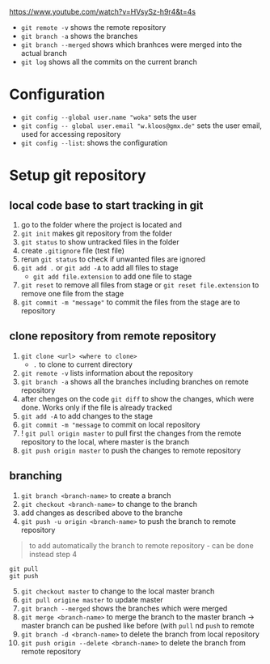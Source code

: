 https://www.youtube.com/watch?v=HVsySz-h9r4&t=4s


- `git remote -v` shows the remote repository 
- `git branch -a` shows the branches 
- `git branch --merged`  shows which branhces were merged into the actual branch
- `git log` shows all the commits on the current branch

# Configuration
- `git config --global user.name "woka"` sets the user 
- `git config -- global user.email "w.kloos@gmx.de"` sets the user email, used for accessing repository
- `git config --list`: shows the configuration

# Setup git repository
## local code base to start tracking in git
1. go to the folder where the project is located and
2. `git init` makes git repository from the folder
3. `git status` to show untracked files in the folder 
4. create `.gitignore` file (test file)
5. rerun `git status` to check if unwanted files are ignored
6. `git add .` or `git add -A` to add all files to stage 
    - `git add file.extension` to add one file to stage
7. `git reset` to remove all files from stage or `git reset file.extension` to remove one file from the stage 
8. `git commit -m "message"` to commit the files from the stage are to repository

## clone repository from remote repository
1. `git clone <url> <where to clone>`
    - `.` to clone to current directory
2. `git remote -v` lists information about the repository
3. `git branch -a` shows all the branches including branches on remote repository
4. after chenges on the code `git diff` to show the changes, which were done. Works only if the file is already tracked
5. `git add -A` to add changes to the stage
6. `git commit -m "message` to commit on local repository
7. ! `git pull origin master` to pull first the changes from the remote repository to the local, where master is the branch
8. `git push origin master` to push the changes to remote repository

## branching
1. `git branch <branch-name>` to create a branch 
2. `git checkout <branch-name>` to change to the branch
3. add changes as described above to the branche
4. `git push -u origin <branch-name>` to push the branch to remote repository
> to add automatically the branch to remote repository - can be done instead step 4
```
git pull
git push
```
5. `git checkout master` to change to the local master branch
6. `git pull origine master` to update master
7. `git branch --merged` shows the branches which were merged
8. `git merge <branch-name>` to merge the branch to the master branch -> master branch can be pushed like before (with `pull` nd `push` to remote
9. `git branch -d <branch-name>` to delete the branch from local repository 
10. `git push origin --delete <branch-name>` to delete the branch from remote repository
